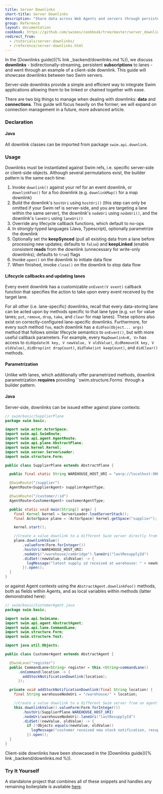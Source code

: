 ```yaml
---
title: Server Downlinks
short-title: Server Downlinks
description: "Share data across Web Agents and servers through persistent, bidirectionally-streaming lane references."
group: Reference
layout: documentation
cookbook: https://github.com/swimos/cookbook/tree/master/server_downlinks
redirect_from:
  - /tutorials/server-downlinks/
  - /reference/server-downlinks.html
---
```


In the [Downlinks guide]({% link _backend/downlinks.md %}), we discuss **downlinks** - bidirectionally-streaming, persistent **subscriptions** to lanes - and went through an example of a client-side downlink. This guide will showcase downlinks between two Swim servers.

Server-side downlinks provide a simple and efficient way to integrate Swim applications allowing them to be linked or chained together with ease.

There are two big things to manage when dealing with downlinks: **data** and **connections**. This guide will focus heavily on the former; we will expand on connection management in a future, more advanced article.

### Declaration

#### Java

All downlink classes can be imported from package `swim.api.downlink`.

### Usage

Downlinks must be instantiated against Swim refs, i.e. specific server-side or client-side objects. Although several permutations exist, the builder pattern is the same each time:

1. Invoke `downlink()` against your ref for an event downlink, or `downlinkFoo()` for a foo downlink (e.g. `downlinkMap()` for a map downlink)
1. Build the downlink's `hostUri` using `hostUri()` (this step can only be omitted if your Swim ref is server-side, and you are targeting a lane within the same server), the downlink's `nodeUri` using `nodeUri()`, and the downlink's `laneUri` using `laneUri()`
1. Override any lifecycle callback functions, which default to no-ops
1. In strongly-typed languages (Java, Typescript), optionally parametrize the downlink
1. Optionally set the **keepSynced** (pull all existing data from a lane before processing new updates; defaults to `false`) and **keepLinked** (enable consistent **reads** from the downlink (unnecessary for write-only downlinks); defaults to `true`) flags
1. Invoke `open()` on the downlink to initiate data flow
1. When finished, invoke `close()` on the downlink to stop data flow

#### Lifecycle callbacks and updating lanes

Every event downlink has a customizable `onEvent(V event)` callback function that specifies the action to take upon every event received by the target lane.

For all other (i.e. lane-specific) downlinks, recall that every data-storing lane can be acted upon by methods specific to that lane type (e.g. `set` for value lanes; `put`, `remove`, `drop`, `take`, and `clear` for map lanes). These options also exist on correctly-configured lane-specific downlinks. Furthermore, for every such method `foo`, each downlink has a `didFoo(Object... args)` method that follows similar lifecycle semantics to `onEvent()`, but with more useful callback parameters. For example, every `MapDownlink<K, V>` has access to `didUpdate(K key, V newValue, V oldValue)`, `didRemove(K key, V oldValue)`, `didDrop(int dropCount)`, `didTake(int keepCount)`, and `didClear()` methods.

#### Parametrization

Unlike with lanes, which additionally offer parametrized methods, downlink parametrization **requires** providing ``swim.structure.Forms` through a builder pattern.

#### Java

Server-side, downlinks can be issued either against plane contexts:

```java
// swim/basic/SupplierPlane
package swim.basic;

import swim.actor.ActorSpace;
import swim.api.SwimRoute;
import swim.api.agent.AgentRoute;
import swim.api.plane.AbstractPlane;
import swim.kernel.Kernel;
import swim.server.ServerLoader;
import swim.structure.Form;

public class SupplierPlane extends AbstractPlane {

  public final static String WAREHOUSE_HOST_URI = "warp://localhost:9001";

  @SwimRoute("/supplier")
  AgentRoute<SupplierAgent> supplierAgentType;

  @SwimRoute("/customer/:id")
  AgentRoute<CustomerAgent> customerAgentType;

  public static void main(String[] args) {
    final Kernel kernel = ServerLoader.loadServerStack();
    final ActorSpace plane = (ActorSpace) kernel.getSpace("supplier");

    kernel.start();

    //Create a value downlink to a different Swim server directly from this plane
    plane.downlinkValue()
        .valueForm(Form.forInteger())
        .hostUri(WAREHOUSE_HOST_URI)
        .nodeUri("/warehouse/cambridge").laneUri("lastResupplyId")
        .didSet((newValue, oldValue) -> {
          logMessage("latest supply id received at warehouse: " + newValue);
        }).open();
  } 
}
```

or against Agent contexts using the `AbstractAgent.downlinkFoo()` methods, both as fields within Agents, and as local variables within methods (latter demonstrated here):

```java
// swim/basic/CustomerAgent.java
package swim.basic;

import swim.api.SwimLane;
import swim.api.agent.AbstractAgent;
import swim.api.lane.CommandLane;
import swim.structure.Form;
import swim.structure.Text;

import java.util.Objects;

public class CustomerAgent extends AbstractAgent {

  @SwimLane("register")
  public CommandLane<String> register = this.<String>commandLane()
      .onCommand(location -> {
        addStockNotificationDownlink(location);
      });

  private void addStockNotificationDownlink(final String location) {
    final String warehouseNodeUri = "/warehouse/" + location;

    //Create a value downlink to a different Swim server from an agent
    this.downlinkValue().valueForm(Form.forInteger())
        .hostUri(SupplierPlane.WAREHOUSE_HOST_URI)
        .nodeUri(warehouseNodeUri).laneUri("lastResupplyId")
        .didSet((newValue, oldValue) -> {
          if (!Objects.equals(newValue, oldValue))
            logMessage("customer received new stock notification, resupply: " + newValue);
          }).open();
  }
}
```

Client-side downlinks have been showcased in the [Downlinks guide]({% link _backend/downlinks.md %}).

### Try It Yourself

A standalone project that combines all of these snippets and handles any remaining boilerplate is available [here](https://github.com/swimos/cookbook/tree/master/server_downlinks).
